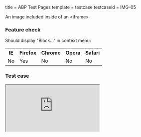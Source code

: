 title = ABP Test Pages
template = testcase
testcaseid = IMG-05

An image included inside of an &lt;iframe&gt;

<h3>Feature check</h3>
Should display "Block..." in context menu:
<table class="abp-feature-table">
<tr>
  <th>IE</th>
  <th>Firefox</th>
  <th>Chrome</th>
  <th>Opera</th>
  <th>Safari</th>
</tr>
<tr>
  <td>No</td>
  <td>Yes</td>
  <td>No</td>
  <td>No</td>
  <td>No</td>
</tr>
</table>

<h3>Test case</h3>
<iframe class="abp-testcase-img-05" src="http://testpages.adblockplus.org/frames/testcase-img-05.html"></iframe>